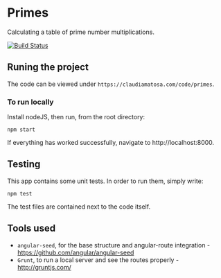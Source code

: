 # Primes

Calculating a table of prime number multiplications.

[![Build Status](https://travis-ci.org/claudiamatosa/primes.svg?branch=master)](https://travis-ci.org/claudiamatosa/primes)

## Runing the project

The code can be viewed under `https://claudiamatosa.com/code/primes`.

### To run locally

Install nodeJS, then run, from the root directory:

    npm start

If everything has worked successfully, navigate to http://localhost:8000.

## Testing

This app contains some unit tests. In order to run them, simply write:

    npm test
    
The test files are contained next to the code itself.

## Tools used

- `angular-seed`, for the base structure and angular-route integration - https://github.com/angular/angular-seed
- `Grunt`, to run a local server and see the routes properly - http://gruntjs.com/
